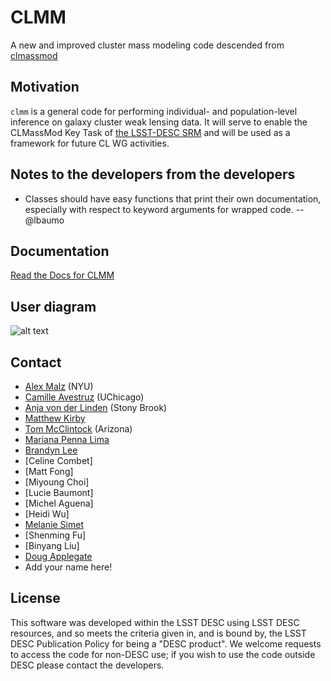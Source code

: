 # CLMM

A new and improved cluster mass modeling code descended from [clmassmod](https://github.com/LSSTDESC/clmassmod)

## Motivation

`clmm` is a general code for performing individual- and population-level inference on galaxy cluster weak lensing data.  It will serve to enable the CLMassMod Key Task of [the LSST-DESC SRM](http://lsst-desc.org/sites/default/files/DESC_SRM_V1_1.pdf) and will be used as a framework for future CL WG activities.

## Notes to the developers from the developers

* Classes should have easy functions that print their own documentation, especially with respect to keyword arguments for wrapped code.  --@lbaumo

## Documentation

[Read the Docs for CLMM](https://clmm.readthedocs.io/en/latest/index.html)

## User diagram

![alt text](https://docs.google.com/drawings/d/e/2PACX-1vTW-znFgWbhgJZBFIyLNvv1oJzFa7FJHpi1o3_KHfV99pB4DDk3iiWxjdSCUPl1OG3zeiW9QxPQaYpe/pub?w=1477&h=1040)

## Contact

* [Alex Malz](https://github.com/aimalz) (NYU)
* [Camille Avestruz](https://github.com/cavestruz) (UChicago)
* [Anja von der Linden](https://github.com/anjavdl) (Stony Brook)
* [Matthew Kirby](https://github.com/matthewkirby)
* [Tom McClintock](https://github.com/tmcclintock) (Arizona)
* [Mariana Penna Lima](https://github.com/pennalima)
* [Brandyn Lee](https://github.com/brandynlee)
* [Celine Combet]
* [Matt Fong]
* [Miyoung Choi]
* [Lucie Baumont]
* [Michel Aguena]
* [Heidi Wu]
* [Melanie Simet](https://github.com/msimet)
* [Shenming Fu]
* [Binyang Liu]
* [Doug Applegate](https://github.com/deapplegate)
* Add your name here!

## License
This software was developed within the LSST DESC using LSST DESC resources, and so meets the criteria given in, and is bound by, the LSST DESC Publication Policy for being a "DESC product". We welcome requests to access the code for non-DESC use; if you wish to use the code outside DESC please contact the developers.
